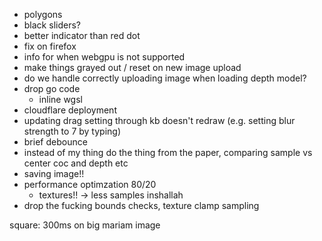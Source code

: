 - polygons
- black sliders?
- better indicator than red dot
- fix on firefox
- info for when webgpu is not supported
- make things grayed out / reset on new image upload
- do we handle correctly uploading image when loading depth model?
- drop go code
    - inline wgsl
- cloudflare deployment
- updating drag setting through kb doesn't redraw (e.g. setting blur strength to 7 by typing)
- brief debounce
- instead of my thing do the thing from the paper, comparing sample vs center coc and depth etc
- saving image!!
- performance optimzation 80/20
    - textures!! -> less samples inshallah
- drop the fucking bounds checks, texture clamp sampling

square: 300ms on big mariam image